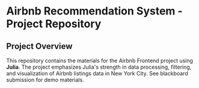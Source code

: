 # Airbnb Recommendation System - Project Repository

## Project Overview
This repository contains the materials for the Airbnb Frontend project using **Julia**. The project emphasizes Julia's strength in data processing, filtering, and visualization of Airbnb listings data in New York City. See blackboard submission for demo materials.
